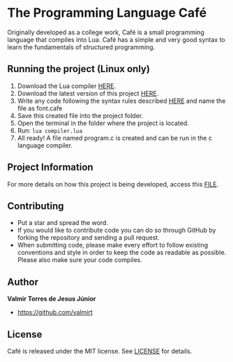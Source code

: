 # The Programming Language Café
Originally developed as a college work, Café is a small programming language that compiles into Lua. Café has a simple and very good syntax to learn the fundamentals of structured programming.

## Running the project (Linux only)
1. Download the Lua compiler [HERE](https://www.lua.org/download.html).
2. Download the latest version of this project [HERE](https://github.com/valmirt/Compilador-em-lua/releases/latest).
3. Write any code following the syntax rules described [HERE](https://github.com/valmirt/Programming-language-cafe/wiki) and name the file as font.cafe
4. Save this created file into the project folder.
5. Open the terminal in the folder where the project is located.
6. Run: `lua compiler.lua`
7. All ready! A file named program.c is created and can be run in the c language compiler.

## Project Information
For more details on how this project is being developed, access this [FILE](https://github.com/valmirt/Programming-language-cafe/wiki/Project-Information).

## Contributing
* Put a star and spread the word.
* If you would like to contribute code you can do so through GitHub by forking the repository and sending a pull request.
* When submitting code, please make every effort to follow existing conventions and style in order to keep the code as readable as possible. Please also make sure your code compiles.

## Author
**Valmir Torres de Jesus Júnior**
* https://github.com/valmirt

## License
Café is released under the MIT license. See [LICENSE](Programming-language-cafe/LICENSE) for details.
